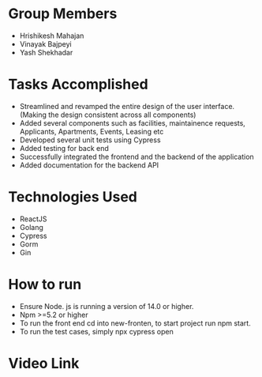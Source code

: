 # Group Members
  * Hrishikesh Mahajan
  * Vinayak Bajpeyi
  * Yash Shekhadar
  
# Tasks Accomplished
  * Streamlined and revamped the entire design of the user interface.(Making the design consistent across all components)
  * Added several components such as facilities, maintainence requests, Applicants, Apartments, Events, Leasing etc
  * Developed several unit tests using Cypress
  * Added testing for back end
  * Successfully integrated the frontend and the backend of the application
  * Added documentation for the backend API

  
# Technologies Used
  * ReactJS
  * Golang
  * Cypress
  * Gorm
  * Gin
  
# How to run
* Ensure Node. js is running a version of 14.0 or higher.
* Npm >=5.2 or higher
* To run the front end cd into new-fronten, to start project run npm start.
* To run the test cases, simply npx cypress open



# Video Link
